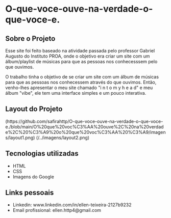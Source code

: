 # O-que-voce-ouve-na-verdade-o-que-voce-e.
<html>
<head>
</head>
<body>
  <h2> Sobre o Projeto </h2>
  <p> Esse site foi feito baseado na atividade passada pelo professor Gabriel Augusto do Instituto PROA, onde o objetivo era criar um site com um álbum/playlist de músicas para que as pessoas nos conhecesssem pelo que ouvimos. </p>
  <p> O trabalho tinha o objetivo de se criar um site com um álbum de músicas para que as pessoas nos conhecessem através do que ouvimos. Então, venho-lhes apresentar o meu site chamado "i n t o m y h e a d" e meu álbum "vibe", ele tem uma interface simples e um pouco interativa. </p>
  
  <h2> Layout do Projeto </h2>
  (https://github.com/safirahttp/O-que-voce-ouve-na-verdade-o-que-voce-e./blob/main/O%20que%20voc%C3%AA%20ouve%2C%20na%20verdade%2C%20%C3%A9%20o%20que%20voc%C3%AA%20%C3%A9/imagens/layout1.png)
  (/../imagens/layout2.png)
  
  <h2> Tecnologias utilizadas </h2>
  <ul>
    <li> HTML </li>
    <li> CSS </li>
    <li> Imagens do Google </li>
  </ul>
  
  <h2> Links pessoais </h2>
  <ul>
    <li> Linkedin: www.linkedin.com/in/ellen-teixeira-2127b9232 </li>
    <li> Email profissional: ellen.http4@gmail.com </li>
  </ul>
</body>
</html>
